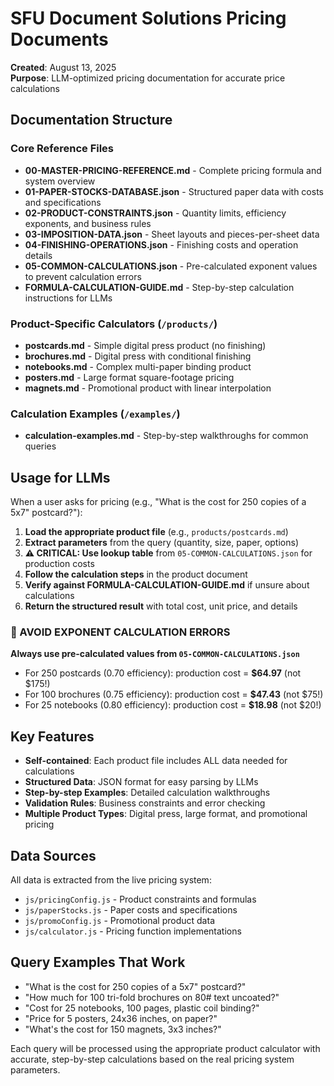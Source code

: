 # SFU Document Solutions Pricing Documents

**Created**: August 13, 2025  
**Purpose**: LLM-optimized pricing documentation for accurate price calculations

## Documentation Structure

### Core Reference Files
- **00-MASTER-PRICING-REFERENCE.md** - Complete pricing formula and system overview
- **01-PAPER-STOCKS-DATABASE.json** - Structured paper data with costs and specifications  
- **02-PRODUCT-CONSTRAINTS.json** - Quantity limits, efficiency exponents, and business rules
- **03-IMPOSITION-DATA.json** - Sheet layouts and pieces-per-sheet data
- **04-FINISHING-OPERATIONS.json** - Finishing costs and operation details
- **05-COMMON-CALCULATIONS.json** - Pre-calculated exponent values to prevent calculation errors
- **FORMULA-CALCULATION-GUIDE.md** - Step-by-step calculation instructions for LLMs

### Product-Specific Calculators (`/products/`)
- **postcards.md** - Simple digital press product (no finishing)
- **brochures.md** - Digital press with conditional finishing
- **notebooks.md** - Complex multi-paper binding product
- **posters.md** - Large format square-footage pricing
- **magnets.md** - Promotional product with linear interpolation

### Calculation Examples (`/examples/`)
- **calculation-examples.md** - Step-by-step walkthroughs for common queries

## Usage for LLMs

When a user asks for pricing (e.g., "What is the cost for 250 copies of a 5x7" postcard?"):

1. **Load the appropriate product file** (e.g., `products/postcards.md`)
2. **Extract parameters** from the query (quantity, size, paper, options)  
3. **⚠️ CRITICAL: Use lookup table** from `05-COMMON-CALCULATIONS.json` for production costs
4. **Follow the calculation steps** in the product document
5. **Verify against FORMULA-CALCULATION-GUIDE.md** if unsure about calculations
6. **Return the structured result** with total cost, unit price, and details

### 🚨 AVOID EXPONENT CALCULATION ERRORS
**Always use pre-calculated values from `05-COMMON-CALCULATIONS.json`**

- For 250 postcards (0.70 efficiency): production cost = **$64.97** (not $175!)
- For 100 brochures (0.75 efficiency): production cost = **$47.43** (not $75!)  
- For 25 notebooks (0.80 efficiency): production cost = **$18.98** (not $20!)

## Key Features

- **Self-contained**: Each product file includes ALL data needed for calculations
- **Structured Data**: JSON format for easy parsing by LLMs
- **Step-by-step Examples**: Detailed calculation walkthroughs
- **Validation Rules**: Business constraints and error checking
- **Multiple Product Types**: Digital press, large format, and promotional pricing

## Data Sources

All data is extracted from the live pricing system:
- `js/pricingConfig.js` - Product constraints and formulas
- `js/paperStocks.js` - Paper costs and specifications
- `js/promoConfig.js` - Promotional product data
- `js/calculator.js` - Pricing function implementations

## Query Examples That Work

- "What is the cost for 250 copies of a 5x7" postcard?"
- "How much for 100 tri-fold brochures on 80# text uncoated?"  
- "Cost for 25 notebooks, 100 pages, plastic coil binding?"
- "Price for 5 posters, 24x36 inches, on paper?"
- "What's the cost for 150 magnets, 3x3 inches?"

Each query will be processed using the appropriate product calculator with accurate, step-by-step calculations based on the real pricing system parameters.